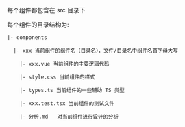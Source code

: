 每个组件都包含在 src 目录下

每个组件的目录结构为:

```
|- components

  |- xxx 当前组件的组件名（目录名），文件/目录名中组件名首字母大写

    |- xxx.vue 当前组件的主要逻辑代码

    |- style.css 当前组件的样式

    |- types.ts 当前组件的一些辅助 TS 类型

    |- xxx.test.tsx 当前组件的测试文件

    |- 分析.md   对当前组件进行设计的分析
```
